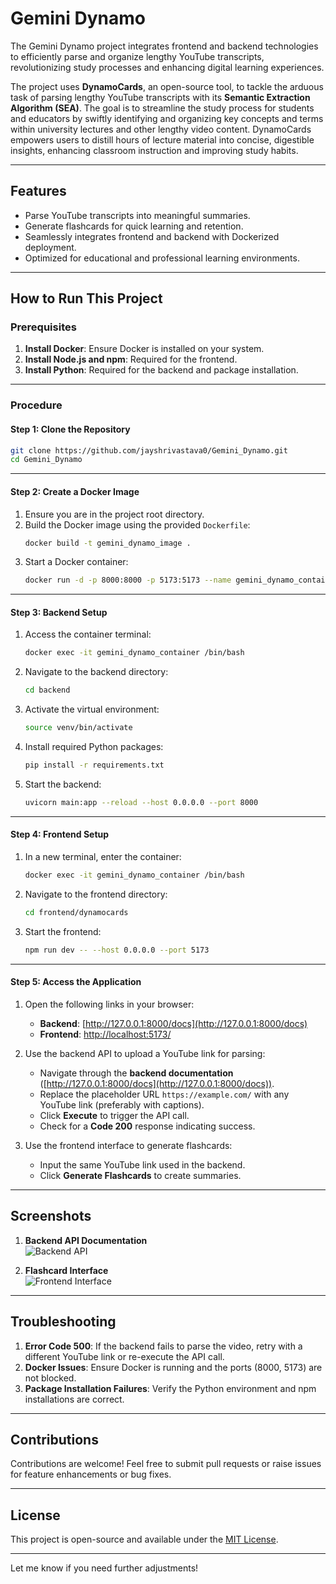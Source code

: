 # Gemini Dynamo

The Gemini Dynamo project integrates frontend and backend technologies to efficiently parse and organize lengthy YouTube transcripts, revolutionizing study processes and enhancing digital learning experiences.

The project uses **DynamoCards**, an open-source tool, to tackle the arduous task of parsing lengthy YouTube transcripts with its **Semantic Extraction Algorithm (SEA)**. The goal is to streamline the study process for students and educators by swiftly identifying and organizing key concepts and terms within university lectures and other lengthy video content. DynamoCards empowers users to distill hours of lecture material into concise, digestible insights, enhancing classroom instruction and improving study habits.

---

## Features

- Parse YouTube transcripts into meaningful summaries.
- Generate flashcards for quick learning and retention.
- Seamlessly integrates frontend and backend with Dockerized deployment.
- Optimized for educational and professional learning environments.

---

## How to Run This Project

### Prerequisites

1. **Install Docker**: Ensure Docker is installed on your system.
2. **Install Node.js and npm**: Required for the frontend.
3. **Install Python**: Required for the backend and package installation.

---

### Procedure

#### Step 1: Clone the Repository
```bash
git clone https://github.com/jayshrivastava0/Gemini_Dynamo.git
cd Gemini_Dynamo
```

---

#### Step 2: Create a Docker Image
1. Ensure you are in the project root directory.
2. Build the Docker image using the provided `Dockerfile`:
   ```bash
   docker build -t gemini_dynamo_image .
   ```
3. Start a Docker container:
   ```bash
   docker run -d -p 8000:8000 -p 5173:5173 --name gemini_dynamo_container gemini_dynamo_image
   ```

---

#### Step 3: Backend Setup
1. Access the container terminal:
   ```bash
   docker exec -it gemini_dynamo_container /bin/bash
   ```
2. Navigate to the backend directory:
   ```bash
   cd backend
   ```
3. Activate the virtual environment:
   ```bash
   source venv/bin/activate
   ```
4. Install required Python packages:
   ```bash
   pip install -r requirements.txt
   ```
5. Start the backend:
   ```bash
   uvicorn main:app --reload --host 0.0.0.0 --port 8000
   ```

---

#### Step 4: Frontend Setup
1. In a new terminal, enter the container:
   ```bash
   docker exec -it gemini_dynamo_container /bin/bash
   ```
2. Navigate to the frontend directory:
   ```bash
   cd frontend/dynamocards
   ```
3. Start the frontend:
   ```bash
   npm run dev -- --host 0.0.0.0 --port 5173
   ```

---

#### Step 5: Access the Application
1. Open the following links in your browser:
   - **Backend**: [http://127.0.0.1:8000/docs](http://127.0.0.1:8000/docs)
   - **Frontend**: [http://localhost:5173/](http://localhost:5173/)
   
2. Use the backend API to upload a YouTube link for parsing:
   - Navigate through the **backend documentation** ([http://127.0.0.1:8000/docs](http://127.0.0.1:8000/docs)).
   - Replace the placeholder URL `https://example.com/` with any YouTube link (preferably with captions).
   - Click **Execute** to trigger the API call.
   - Check for a **Code 200** response indicating success.

3. Use the frontend interface to generate flashcards:
   - Input the same YouTube link used in the backend.
   - Click **Generate Flashcards** to create summaries.

---

## Screenshots

1. **Backend API Documentation**  
   ![Backend API](https://github.com/philliphjhuang/GeminiDynamo/assets/30792325/db3f5e52-9cdc-48d7-a262-1f458ee88604)

2. **Flashcard Interface**  
   ![Frontend Interface](https://github.com/philliphjhuang/GeminiDynamo/assets/30792325/3a0050cf-4e47-45db-960d-233e1c34aa83)

---

## Troubleshooting

1. **Error Code 500**: If the backend fails to parse the video, retry with a different YouTube link or re-execute the API call.
2. **Docker Issues**: Ensure Docker is running and the ports (8000, 5173) are not blocked.
3. **Package Installation Failures**: Verify the Python environment and npm installations are correct.

---

## Contributions

Contributions are welcome! Feel free to submit pull requests or raise issues for feature enhancements or bug fixes.

---

## License

This project is open-source and available under the [MIT License](LICENSE).

---

Let me know if you need further adjustments!